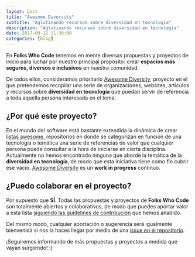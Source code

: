 ```yaml
---
layout: post
title: "Awesome Diversity"
subtitle: "Aglutinando recursos sobre diversidad en tecnología"
description: "Aglutinando recursos sobre diversidad en tecnología"
date: 2017-09-12 11:30:00
categories: [blog]
---
```


En **Folks Who Code** tenemos en mente diversas propuestas y proyectos de inicio para luchar por nuestro principal propósito: crear **espacios más seguros, diversos e inclusivos** en nuestra comunidad.

De todos ellos, consideramos prioritario [Awesome Diversity](https://github.com/folkswhocode/awesome-diversity), proyecto en el que pretendemos recopilar una serie de organizaciones, websites, artículos y recursos sobre **diversidad en tecnología** que puedan servir de referencia a toda aquella persona interesada en el tema.

## ¿Por qué este proyecto?

En el mundo del software está bastante extendida la dinámica de crear [listas awesome](https://github.com/sindresorhus/awesome), repositorios en donde se categorizan en función de una tecnología o temática una serie de referencias de valor que cualquier persona puede consultar a la hora de iniciarse en cierta disciplina. Actualmente no hemos encontrado ninguna que aborde la temática de la **diversidad en tecnología**, de modo que esta iniciativa tiene como fin cubrir ese vacío. [Awesome Diversity](https://github.com/folkswhocode/awesome-diversity) es un **work in progress** contínuo.

## ¿Puedo colaborar en el proyecto?

Por supuesto que **SÍ**. Todas las propuestas y proyectos de **Folks Who Code** son totalmente abiertos y colaborativos, de modo que puedes aportar valor a esta lista [siguiendo las guidelines de contribución](https://github.com/folkswhocode/awesome-diversity/blob/master/.github/CONTRIBUTING.md) que hemos añadido.

Del mismo modo, cualquier aportación o sugerencia será igualmente bienvenida si nos la haces llegar por medio de una [issue en el repositorio](https://github.com/folkswhocode/awesome-diversity/issues).

¡Seguiremos informando de más propuestas y proyectos a medida que vayan surgiendo! :)
